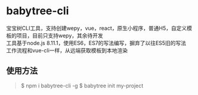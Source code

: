 # babytree-cli
宝宝树CLI工具，支持创建wepy，vue，react，原生小程序，普通H5，自定义模板的项目，目前只支持wepy，其余待开发   
工具基于node.js 8.11.1，使用ES6，ES7的写法编写，摒弃了以往ES5旧的写法  
工作流程和vue-cli一样，从远端获取模板到本地渲染

## 使用方法

> $ npm i babytree-cli -g
> $ babytree init my-project

